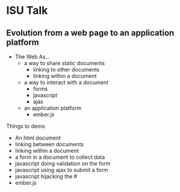 # ISU Talk

## Evolution from a web page to an application platform

- The Web As...
  - a way to share static documents
    - linking to other documents
    - linking within a document
  - a way to interact with a document
    - forms
    - javascript
    - ajax
  - an application platform
    - ember.js


Things to demo
- An html document
- linking between documents
- linking within a document
- a form in a document to collect data
- javascript doing validation on the form
- javascript using ajax to submit a form
- javascript hijacking the #
- ember.js
